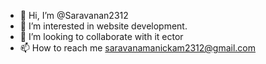 - 👋 Hi, I’m @Saravanan2312
- 👀 I’m interested in website development.
- 💞️ I’m looking to collaborate with it ector
- 📫 How to reach me saravanamanickam2312@gmail.com

<!---
Saravanan2312/Saravanan2312 is a ✨ special ✨ repository because its `README.md` (this file) appears on your GitHub profile.
You can click the Preview link to take a look at your changes.
--->

